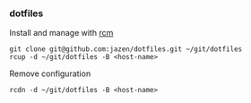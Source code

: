 ### dotfiles

Install and manage with [rcm](https://robots.thoughtbot.com/rcm-for-rc-files-in-dotfiles-repos)

    git clone git@github.com:jazen/dotfiles.git ~/git/dotfiles
    rcup -d ~/git/dotfiles -B <host-name>

Remove configuration

    rcdn -d ~/git/dotfiles -B <host-name>
